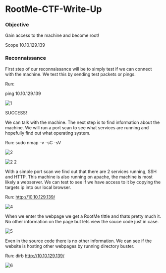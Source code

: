 # RootMe-CTF-Write-Up

### Objective

Gain access to the machine and become root!

Scope 10.10.129.139

### Reconnaissance

First step of our reconnaissance will be to simply test if we can connect with the machine. We test this by sending test packets or pings.

Run:

ping 10.10.129.139

![1](https://github.com/Magee3/RootMe-CTF-Write-Up/assets/134301259/2f245c23-6319-4278-98a5-0bd8fd0c4b73)

SUCCESS!

We can talk with the machine. The next step is to find information about the machine. We will run a port scan to see what services are running and hopefully find out what operating system.

Run: sudo nmap -v -sC -sV

![2](https://github.com/Magee3/RootMe-CTF-Write-Up/assets/134301259/4f1c7de8-c828-4134-add9-f66e4831aca2)

![2 2](https://github.com/Magee3/RootMe-CTF-Write-Up/assets/134301259/0ebe45a4-3f08-48e8-96f0-110af09c81c5)

With a simple port scan we find out that there are 2 services running, SSH and HTTP. This machine is also running on apache, the machine is most likely a webserver. We can test to see if we have access to it
by copying the targets ip into our local browser.

Run: http://10.10.129.139/

![4](https://github.com/Magee3/RootMe-CTF-Write-Up/assets/134301259/6c350730-2796-4a42-bc7d-d5fef1b1d382)

When we enter the webpage we get a RootMe tittle and thats pretty much it. No other information on the page but lets view the souce code just in case.


![5](https://github.com/Magee3/RootMe-CTF-Write-Up/assets/134301259/873446ef-81c9-4b37-a430-3f5769e142b6)

Even in the source code there is no other information. We can see if the website is hosting other webpages by running directory buster.

Run: dirb http://10.10.129.139/

![6](https://github.com/Magee3/RootMe-CTF-Write-Up/assets/134301259/bdef271d-a40f-4d49-9223-ca7070405bb5)

